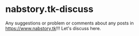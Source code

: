 # nabstory.tk-discuss
Any suggestions or problem or comments about any posts in https://www.nabstory.tk!!! Let's discuss here.
